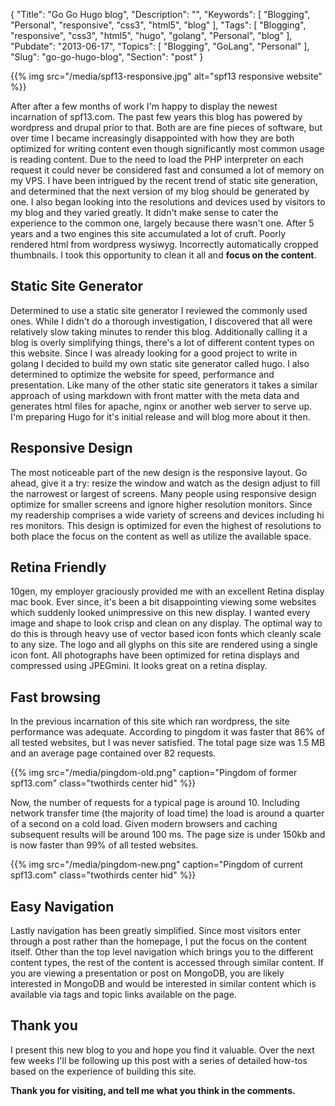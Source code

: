 {
	"Title": "Go Go Hugo blog",
	"Description": "",
	"Keywords": [
		"Blogging",
		"Personal",
        "responsive",
        "css3",
        "html5",
		"blog"
    ],
	"Tags": [
		"Blogging",
        "responsive",
        "css3",
        "html5",
        "hugo",
        "golang",
		"Personal",
		"blog"
    ],
	"Pubdate": "2013-06-17",
	"Topics": [
		"Blogging",
        "GoLang",
		"Personal"
	],
	"Slug": "go-go-hugo-blog",
	"Section": "post"
}

{{% img src="/media/spf13-responsive.jpg" alt="spf13 responsive website" %}}

After after a few months of work I'm happy to display the newest incarnation of spf13.com.<!--more-->
The past few years this blog has powered by wordpress and drupal prior to that. Both are 
are fine pieces of software, but over time I became increasingly disappointed with 
how they are both optimized for writing content even though significantly most common
usage is reading content. Due to the need to load the PHP interpreter on each request
it could never be considered fast and consumed a lot of memory on my VPS.
I have been intrigued by the recent trend of static site generation, and 
determined that the next version of my blog should be generated by one. I also 
began looking into the resolutions and devices used by visitors to my blog 
and they varied greatly. It didn't make sense to cater the experience to the 
common one, largely because there wasn't one. After 5 years and a two engines
this site accumulated a lot of cruft. Poorly rendered html from wordpress wysiwyg.
Incorrectly automatically cropped thumbnails. I took this opportunity to clean it 
all and **focus on the content**.


## Static Site Generator

Determined to use a static site generator I reviewed the commonly used ones. While
I didn't do a thorough investigation, I discovered that all were relatively slow
taking minutes to render this blog. Additionally calling it a blog is overly 
simplifying things, there's a lot of different content types on this website. 
Since I was already looking for a good project to write in golang I decided to build
my own static site generator called hugo. I also determined to 
optimize the website for speed, performance and presentation. Like many 
of the other static site generators it takes a similar approach of 
using markdown with front matter with the meta data and generates html files for 
apache, nginx or another web server to serve up. I'm preparing Hugo for it's initial 
release and will blog more about it then.

## Responsive Design

The most noticeable part of the new design is the responsive layout. Go ahead, give it a
try: resize the window and watch as the design adjust to fill the narrowest or largest of
screens. Many people using responsive design optimize for smaller screens and ignore 
higher resolution monitors. Since my readership comprises a wide variety of screens and devices
including hi res monitors. This design is optimized for even the highest of resolutions 
to both place the focus on the content as well as utilize the available space.

## Retina Friendly

10gen, my employer graciously provided me with an excellent Retina display mac book.
Ever since, it's been a bit disappointing viewing some websites which suddenly
looked unimpressive on this new display. I wanted every image and shape to look 
crisp and clean on any display. The optimal way to do this is through heavy use of
vector based icon fonts which cleanly scale to any size. The logo and all glyphs
on this site are rendered using a single icon font.  All photographs have been 
optimized for retina displays and compressed using JPEGmini. It looks great on 
a retina display.


## Fast browsing

In the previous incarnation of this site which ran wordpress, the site performance was 
adequate. According to pingdom it was faster that 86% of all tested websites, but I was 
never satisfied. The total page size was 1.5 MB and an average page contained over 82 requests.

{{% img src="/media/pingdom-old.png" caption="Pingdom of former spf13.com" class="twothirds center hid" %}}


Now, the number of requests for a typical page is around 10. Including network transfer time 
(the majority of load time) the load is around a quarter of a second on a cold load. Given 
modern browsers and caching subsequent results will be around 100 ms. The page size is under 
150kb and is now faster than 99% of all tested websites.

{{% img src="/media/pingdom-new.png" caption="Pingdom of current spf13.com" class="twothirds center hid" %}}

## Easy Navigation

Lastly navigation has been greatly simplified. Since most visitors enter through a post 
rather than the homepage, I put the focus on the content itself. Other than the top level
navigation which brings you to the different content types, the rest of the content is 
accessed through similar content. If you are viewing a presentation or post on MongoDB, 
you are likely interested in MongoDB and would be interested in similar content which 
is available via tags and topic links available on the page.

## Thank you
I present this new blog to you and hope you find it valuable. Over the next
few weeks I'll be following up this post with a series of detailed how-tos based
on the experience of building this site.

**Thank you for visiting, and tell me what you think in the comments.**
